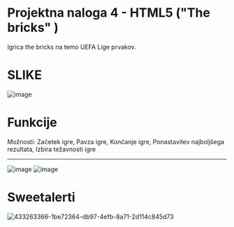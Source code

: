 <h1>Projektna naloga 4 - HTML5 ("The bricks" )</h1>

Igrica the bricks na temo UEFA Lige prvakov.

<h1>SLIKE</h1>

![image](https://github.com/user-attachments/assets/5aca15aa-1097-44eb-a71b-061e99845563)

<h1>Funkcije</h1>
Možnosti: Začetek igre, Pavza igre, Končanje igre, Ponastavitev najboljšega rezultata, Izbira težavnosti igre <hr>

![image](https://github.com/user-attachments/assets/686e2b88-65ee-463c-b668-aa8caef1f165) ![image](https://github.com/user-attachments/assets/123f1d49-bcef-4245-9e28-cb79f8f080ee)

<h1>Sweetalerti</h1>

![433263366-1be72364-db97-4efb-8a71-2d114c845d73](https://github.com/user-attachments/assets/4fff1278-1545-45ba-a34f-6ac78a7bb12a)
